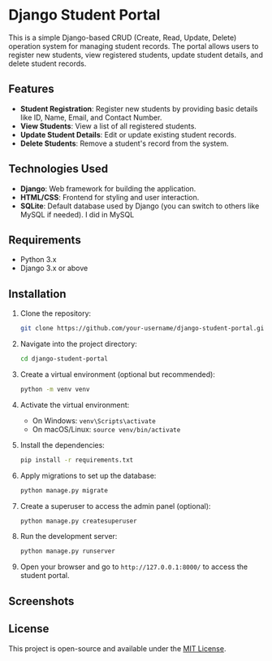 # Django Student Portal

This is a simple Django-based CRUD (Create, Read, Update, Delete) operation system for managing student records. The portal allows users to register new students, view registered students, update student details, and delete student records.

## Features
- **Student Registration**: Register new students by providing basic details like ID, Name, Email, and Contact Number.
- **View Students**: View a list of all registered students.
- **Update Student Details**: Edit or update existing student records.
- **Delete Students**: Remove a student's record from the system.

## Technologies Used
- **Django**: Web framework for building the application.
- **HTML/CSS**: Frontend for styling and user interaction.
- **SQLite**: Default database used by Django (you can switch to others like MySQL if needed). I did in MySQL

## Requirements
- Python 3.x
- Django 3.x or above

## Installation

1. Clone the repository:

    ```bash
    git clone https://github.com/your-username/django-student-portal.git
    ```

2. Navigate into the project directory:

    ```bash
    cd django-student-portal
    ```

3. Create a virtual environment (optional but recommended):

    ```bash
    python -m venv venv
    ```

4. Activate the virtual environment:
   - On Windows: `venv\Scripts\activate`
   - On macOS/Linux: `source venv/bin/activate`

5. Install the dependencies:

    ```bash
    pip install -r requirements.txt
    ```

6. Apply migrations to set up the database:

    ```bash
    python manage.py migrate
    ```

7. Create a superuser to access the admin panel (optional):

    ```bash
    python manage.py createsuperuser
    ```

8. Run the development server:

    ```bash
    python manage.py runserver
    ```

9. Open your browser and go to `http://127.0.0.1:8000/` to access the student portal.

## Screenshots


## License
This project is open-source and available under the [MIT License](LICENSE).
